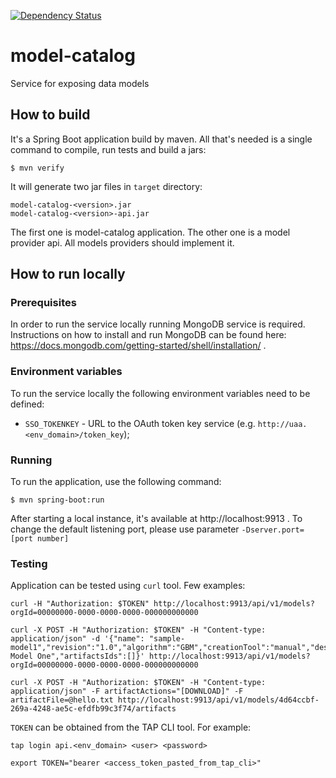 [![Dependency Status](https://www.versioneye.com/user/projects/57236d4cba37ce00350af79b/badge.svg?style=flat)](https://www.versioneye.com/user/projects/57236d4cba37ce00350af79b)

# model-catalog
Service for exposing data models

## How to build
It's a Spring Boot application build by maven. All that's needed is a single command to compile, run tests and build a jars:
```
$ mvn verify
```
It will generate two jar files in `target` directory:
```
model-catalog-<version>.jar
model-catalog-<version>-api.jar
```
The first one is model-catalog application. The other one is a model provider api. All models providers should implement it.

## How to run locally

### Prerequisites
In order to run the service locally running MongoDB service is required.
Instructions on how to install and run MongoDB can be found here: https://docs.mongodb.com/getting-started/shell/installation/ .

### Environment variables
To run the service locally the following environment variables need to be defined:

* `SSO_TOKENKEY` - URL to the OAuth token key service (e.g. `http://uaa.<env_domain>/token_key`);

### Running
To run the application, use the following command:
```
$ mvn spring-boot:run
```
After starting a local instance, it's available at http://localhost:9913 .
To change the default listening port, please use parameter ``-Dserver.port=[port number]``

### Testing
Application can be tested using `curl` tool. Few examples:

```
curl -H "Authorization: $TOKEN" http://localhost:9913/api/v1/models?orgId=00000000-0000-0000-0000-000000000000

curl -X POST -H "Authorization: $TOKEN" -H "Content-type: application/json" -d '{"name": "sample-model1","revision":"1.0","algorithm":"GBM","creationTool":"manual","description":"Sample Model One","artifactsIds":[]}' http://localhost:9913/api/v1/models?orgId=00000000-0000-0000-0000-000000000000

curl -X POST -H "Authorization: $TOKEN" -H "Content-type: application/json" -F artifactActions="[DOWNLOAD]" -F artifactFile=@hello.txt http://localhost:9913/api/v1/models/4d64ccbf-269a-4248-ae5c-efdfb99c3f74/artifacts

```

`TOKEN` can be obtained from the TAP CLI tool. For example:
```
tap login api.<env_domain> <user> <password>

export TOKEN="bearer <access_token_pasted_from_tap_cli>"
```
